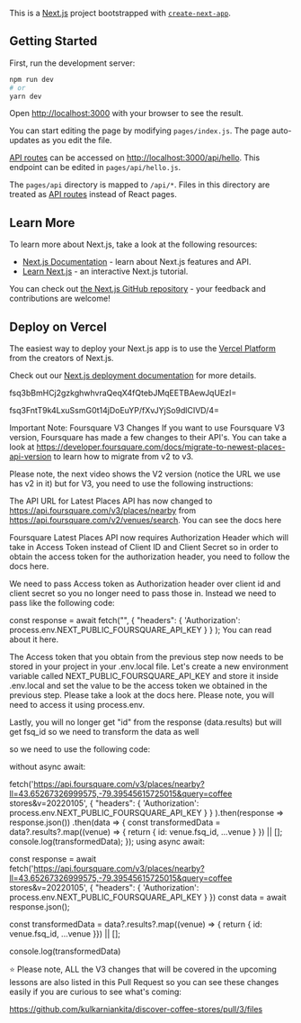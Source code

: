 This is a [Next.js](https://nextjs.org/) project bootstrapped with [`create-next-app`](https://github.com/vercel/next.js/tree/canary/packages/create-next-app).

## Getting Started

First, run the development server:

```bash
npm run dev
# or
yarn dev
```

Open [http://localhost:3000](http://localhost:3000) with your browser to see the result.

You can start editing the page by modifying `pages/index.js`. The page auto-updates as you edit the file.

[API routes](https://nextjs.org/docs/api-routes/introduction) can be accessed on [http://localhost:3000/api/hello](http://localhost:3000/api/hello). This endpoint can be edited in `pages/api/hello.js`.

The `pages/api` directory is mapped to `/api/*`. Files in this directory are treated as [API routes](https://nextjs.org/docs/api-routes/introduction) instead of React pages.

## Learn More

To learn more about Next.js, take a look at the following resources:

- [Next.js Documentation](https://nextjs.org/docs) - learn about Next.js features and API.
- [Learn Next.js](https://nextjs.org/learn) - an interactive Next.js tutorial.

You can check out [the Next.js GitHub repository](https://github.com/vercel/next.js/) - your feedback and contributions are welcome!

## Deploy on Vercel

The easiest way to deploy your Next.js app is to use the [Vercel Platform](https://vercel.com/new?utm_medium=default-template&filter=next.js&utm_source=create-next-app&utm_campaign=create-next-app-readme) from the creators of Next.js.

Check out our [Next.js deployment documentation](https://nextjs.org/docs/deployment) for more details.



fsq3bBmHCj2gzkghwhvraQeqX4fQtebJMqEETBAewJqUEzI=

fsq3FntT9k4LxuSsmG0t14jDoEuYP/fXvJYjSo9dlCIVD/4=





Important Note: Foursquare V3 Changes
If you want to use Foursquare V3 version, Foursquare has made a few changes to their API's. You can take a look at https://developer.foursquare.com/docs/migrate-to-newest-places-api-version to learn how to migrate from v2 to v3.

Please note, the next video shows the V2 version (notice the URL we use has v2 in it) but for V3, you need to use the following instructions:



The API URL for Latest Places API has now changed to https://api.foursquare.com/v3/places/nearby from https://api.foursquare.com/v2/venues/search. You can see the docs here

Foursquare Latest Places API now requires Authorization Header which will take in Access Token instead of Client ID and Client Secret so in order to obtain the access token for the authorization header, you need to follow the docs here.

We need to pass Access token as Authorization header over client id and client secret so you no longer need to pass those in. Instead we need to pass like the following code:

const response = await fetch("<URL>",
    {
      "headers": {
        'Authorization': process.env.NEXT_PUBLIC_FOURSQUARE_API_KEY
      }
    }
  );
You can read about it here.

The Access token that you obtain from the previous step now needs to be stored in your project in your .env.local file. Let's create a new environment variable called NEXT_PUBLIC_FOURSQUARE_API_KEY and store it inside .env.local and set the value to be the access token we obtained in the previous step. Please take a look at the docs here. Please note, you will need to access it using process.env.

Lastly, you will no longer get "id" from the response (data.results) but will get fsq_id so we need to transform the data as well

so we need to use the following code:

without async await:

fetch('https://api.foursquare.com/v3/places/nearby?ll=43.65267326999575,-79.39545615725015&query=coffee stores&v=20220105',
    {
      "headers": {
        'Authorization': process.env.NEXT_PUBLIC_FOURSQUARE_API_KEY
      }
    }
  ).then(response => response.json())
  .then(data => {
    const transformedData = data?.results?.map((venue) => {
        return {
            id: venue.fsq_id,
            ...venue
        }
    }) || [];
    console.log(transformedData);
  });
using async await:

const response = await fetch('https://api.foursquare.com/v3/places/nearby?ll=43.65267326999575,-79.39545615725015&query=coffee stores&v=20220105', {
  "headers": {
    'Authorization': process.env.NEXT_PUBLIC_FOURSQUARE_API_KEY
  }
})
const data = await response.json();
 
const transformedData = data?.results?.map((venue) => {
    return {
        id: venue.fsq_id,
        ...venue
    }}) || [];
 
console.log(transformedData)


⭐️ Please note, ALL the V3 changes that will be covered in the upcoming lessons are also listed in this Pull Request so you can see these changes easily if you are curious to see what's coming:

https://github.com/kulkarniankita/discover-coffee-stores/pull/3/files